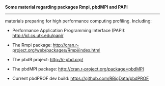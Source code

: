 **Some material regarding packages Rmpi, pbdMPI and PAPI**

-----

materials preparing for high performance computing profiling. Including:

- Performance Application Programming Interface (PAPI): http://icl.cs.utk.edu/papi/

- The Rmpi package: http://cran.r-project.org/web/packages/Rmpi/index.html

- The pbdR project: http://r-pbd.org/

- The pbdMPI package: http://cran.r-project.org/package=pbdMPI

- Current pbdPROF dev build: https://github.com/RBigData/pbdPROF